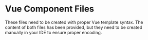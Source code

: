 # Vue Component Files
These files need to be created with proper Vue template syntax. The content of both files has been provided, but they need to be created manually in your IDE to ensure proper encoding.
